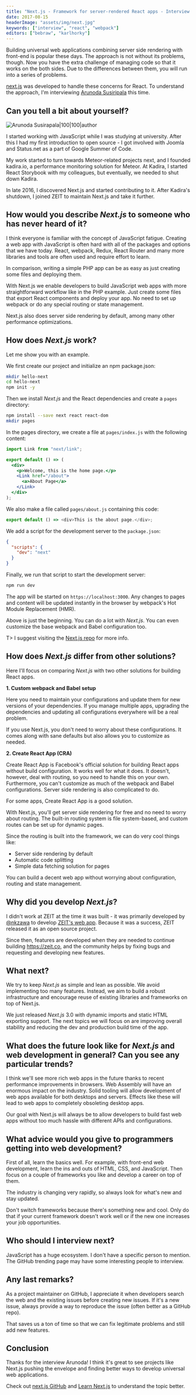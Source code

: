 ```yaml
---
title: "Next.js - Framework for server-rendered React apps - Interview with Arunoda Susiripala"
date: 2017-08-15
headerImage: "assets/img/next.jpg"
keywords: ["interview", "react", "webpack"]
editors: ["bebraw", "karlhorky"]
---
```


Building universal web applications combining server side rendering with front-end is popular these days. The approach is not without its problems, though. Now you have the extra challenge of managing code so that it works on the both sides. Due to the differences between them, you will run into a series of problems.

[next.js](https://github.com/zeit/next.js/) was developed to handle these concerns for React. To understand the approach, I'm interviewing [Arunoda Susiripala](https://twitter.com/arunoda) this time.

## Can you tell a bit about yourself?

![Arunoda Susirapala|100|100|author](https://www.gravatar.com/avatar/ab13df38843556b57f7d2f6fe78003cf?s=200)

I started working with JavaScript while I was studying at university. After this I had my first introduction to open source - I got involved with Joomla and Status.net as a part of Google Summer of Code.

My work started to turn towards Meteor-related projects next, and I founded kadira.io, a performance monitoring solution for Meteor. At Kadira, I started React Storybook with my colleagues, but eventually, we needed to shut down Kadira.

In late 2016, I discovered Next.js and started contributing to it. After Kadira's shutdown, I joined ZEIT to maintain Next.js and take it further.

## How would you describe _Next.js_ to someone who has never heard of it?

I think everyone is familiar with the concept of JavaScript fatigue. Creating a web app with JavaScript is often hard with all of the packages and options that we have today. React, webpack, Redux, React Router and many more libraries and tools are often used and require effort to learn.

In comparison, writing a simple PHP app can be as easy as just creating some files and deploying them.

With Next.js we enable developers to build JavaScript web apps with more straightforward workflow like in the PHP example. Just create some files that export React components and deploy your app. No need to set up webpack or do any special routing or state management.

Next.js also does server side rendering by default, among many other performance optimizations.

## How does _Next.js_ work?

Let me show you with an example.

We first create our project and initialize an npm package.json:

```bash
mkdir hello-next
cd hello-next
npm init -y
```

Then we install _Next.js_ and the React dependencies and create a `pages` directory:

```bash
npm install --save next react react-dom
mkdir pages
```

In the pages directory, we create a file at `pages/index.js` with the following content:

```jsx
import Link from "next/link";

export default () => (
  <div>
    <p>Welcome, this is the home page.</p>
    <Link href="/about">
      <a>About Page</a>
    </Link>
  </div>
);
```

We also make a file called `pages/about.js` containing this code:

```javascript
export default () => <div>This is the about page.</div>;
```

We add a script for the development server to the `package.json`:

```json
{
  "scripts": {
    "dev": "next"
  }
}
```

Finally, we run that script to start the development server:

```bash
npm run dev
```

The app will be started on `https://localhost:3000`. Any changes to pages and content will be updated instantly in the browser by webpack's Hot Module Replacement (HMR).

Above is just the beginning. You can do a lot with _Next.js_. You can even customize the base webpack and Babel configuration too.

T> I suggest visiting the [Next.js repo](https://github.com/zeit/next.js) for more info.

## How does _Next.js_ differ from other solutions?

Here I'll focus on comparing _Next.js_ with two other solutions for building React apps.

**1. Custom webpack and Babel setup**

Here you need to maintain your configurations and update them for new versions of your dependencies. If you manage multiple apps, upgrading the dependencies and updating all configurations everywhere will be a real problem.

If you use Next.js, you don't need to worry about these configurations. It comes along with sane defaults but also allows you to customize as needed.

**2. Create React App (CRA)**

Create React App is Facebook's official solution for building React apps without build configuration. It works well for what it does. It doesn't, however, deal with routing, so you need to handle this on your own. Furthermore, you can't customize as much of the webpack and Babel configurations. Server side rendering is also complicated to do.

For some apps, Create React App is a good solution.

With Next.js, you'll get server side rendering for free and no need to worry about routing. The built-in routing system is file system-based, and custom routes can be set up for dynamic pages.

Since the routing is built into the framework, we can do very cool things like:

- Server side rendering by default
- Automatic code splitting
- Simple data fetching solution for pages

You can build a decent web app without worrying about configuration, routing and state management.

## Why did you develop _Next.js_?

I didn't work at ZEIT at the time it was built - it was primarily developed by [@nkzawa](https://twitter.com/nkzawa) to develop [ZEIT's web app](https://zeit.co). Because it was a success, ZEIT released it as an open source project.

Since then, features are developed when they are needed to continue building https://zeit.co, and the community helps by fixing bugs and requesting and developing new features.

## What next?

We try to keep _Next.js_ as simple and lean as possible. We avoid implementing too many features. Instead, we aim to build a robust infrastructure and encourage reuse of existing libraries and frameworks on top of Next.js.

We just released _Next.js_ 3.0 with dynamic imports and static HTML exporting support. The next topics we will focus on are improving overall stability and reducing the dev and production build time of the app.

## What does the future look like for _Next.js_ and web development in general? Can you see any particular trends?

I think we'll see more rich web apps in the future thanks to recent performance improvements in browsers. Web Assembly will have an enormous impact on the industry. Solid tooling will allow development of web apps available for both desktops and servers. Effects like these will lead to web apps to completely obsoleting desktop apps.

Our goal with Next.js will always be to allow developers to build fast web apps without too much hassle with different APIs and configurations.

## What advice would you give to programmers getting into web development?

First of all, learn the basics well. For example, with front-end web development, learn the ins and outs of HTML, CSS, and JavaScript. Then focus on a couple of frameworks you like and develop a career on top of them.

The industry is changing very rapidly, so always look for what's new and stay updated.

Don't switch frameworks because there's something new and cool. Only do that if your current framework doesn't work well or if the new one increases your job opportunities.

## Who should I interview next?

JavaScript has a huge ecosystem. I don't have a specific person to mention. The GitHub trending page may have some interesting people to interview.

## Any last remarks?

As a project maintainer on GitHub, I appreciate it when developers search the web and the existing issues before creating new issues. If it's a new issue, always provide a way to reproduce the issue (often better as a GitHub repo).

That saves us a ton of time so that we can fix legitimate problems and still add new features.

## Conclusion

Thanks for the interview Arunoda! I think it's great to see projects like Next.js pushing the envelope and finding better ways to develop universal web applications.

Check out [next.js GitHub](https://github.com/zeit/next.js/) and [Learn Next.js](https://learnnextjs.com/) to understand the topic better.
